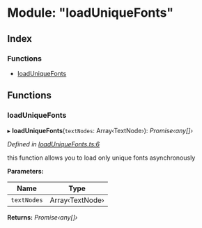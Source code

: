 
# Module: "loadUniqueFonts"

## Index

### Functions

* [loadUniqueFonts](_loaduniquefonts_.md#loaduniquefonts)

## Functions

###  loadUniqueFonts

▸ **loadUniqueFonts**(`textNodes`: Array‹TextNode›): *Promise‹any[]›*

*Defined in [loadUniqueFonts.ts:6](https://github.com/figma-plugin-helper-functions/figma-plugin-helpers/blob/ce391e7/src/helpers/loadUniqueFonts.ts#L6)*

this function allows you to load only unique fonts asynchronously

**Parameters:**

Name | Type |
------ | ------ |
`textNodes` | Array‹TextNode› |

**Returns:** *Promise‹any[]›*
